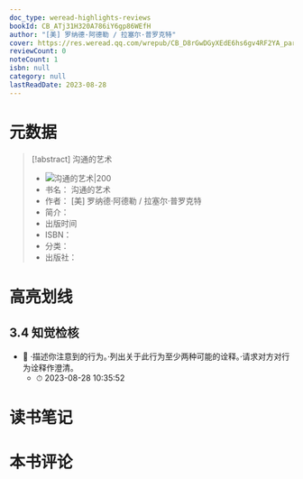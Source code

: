 ```yaml
---
doc_type: weread-highlights-reviews
bookId: CB_ATj31H320A786iY6gp86WEfH
author: "[美] 罗纳德·阿德勒 / 拉塞尔·普罗克特"
cover: https://res.weread.qq.com/wrepub/CB_D8rGwDGyXEdE6hs6gv4RF2YA_parsecover
reviewCount: 0
noteCount: 1
isbn: null
category: null
lastReadDate: 2023-08-28
---
```

# 元数据
> [!abstract] 沟通的艺术
> - ![ 沟通的艺术|200](https://res.weread.qq.com/wrepub/CB_D8rGwDGyXEdE6hs6gv4RF2YA_parsecover)
> - 书名： 沟通的艺术
> - 作者： [美] 罗纳德·阿德勒 / 拉塞尔·普罗克特
> - 简介： 
> - 出版时间 
> - ISBN： 
> - 分类： 
> - 出版社： 

# 高亮划线

## 3.4 知觉检核


- 📌 ·描述你注意到的行为。·列出关于此行为至少两种可能的诠释。·请求对方对行为诠释作澄清。 
    - ⏱ 2023-08-28 10:35:52 
# 读书笔记

# 本书评论
